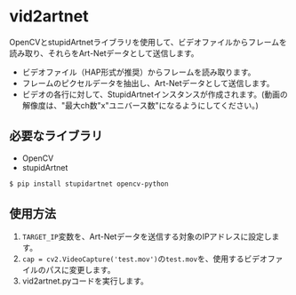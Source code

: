 #  vid2artnet

OpenCVとstupidArtnetライブラリを使用して、ビデオファイルからフレームを読み取り、それらをArt-Netデータとして送信します。

- ビデオファイル（HAP形式が推奨）からフレームを読み取ります。
- フレームのピクセルデータを抽出し、Art-Netデータとして送信します。
- ビデオの各行に対して、StupidArtnetインスタンスが作成されます。(動画の解像度は、"最大ch数"x"ユニバース数"になるようにしてください。)

## 必要なライブラリ

- OpenCV
- stupidArtnet

```bash
$ pip install stupidartnet opencv-python
```

## 使用方法

1. `TARGET_IP`変数を、Art-Netデータを送信する対象のIPアドレスに設定します。
2. `cap = cv2.VideoCapture('test.mov')`の`test.mov`を、使用するビデオファイルのパスに変更します。
3. vid2artnet.pyコードを実行します。
